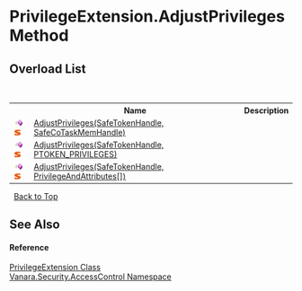 # PrivilegeExtension.AdjustPrivileges Method 
 


## Overload List
&nbsp;<table><tr><th></th><th>Name</th><th>Description</th></tr><tr><td>![Public method](media/pubmethod.gif "Public method")![Static member](media/static.gif "Static member")</td><td><a href="6998503a-4e6b-d6ff-65a5-5c3c5e020fa9">AdjustPrivileges(SafeTokenHandle, SafeCoTaskMemHandle)</a></td><td /></tr><tr><td>![Public method](media/pubmethod.gif "Public method")![Static member](media/static.gif "Static member")</td><td><a href="cbcf4282-5a59-3f6e-9ed0-7eb3cf3b867c">AdjustPrivileges(SafeTokenHandle, PTOKEN_PRIVILEGES)</a></td><td /></tr><tr><td>![Public method](media/pubmethod.gif "Public method")![Static member](media/static.gif "Static member")</td><td><a href="94f23722-9e76-b664-30d0-452fea930568">AdjustPrivileges(SafeTokenHandle, PrivilegeAndAttributes[])</a></td><td /></tr></table>&nbsp;
<a href="#privilegeextension.adjustprivileges-method">Back to Top</a>

## See Also


#### Reference
<a href="9f97b6a3-d9b0-31cf-cc59-36d33d4a6643">PrivilegeExtension Class</a><br /><a href="62a937f8-234b-6e15-2f22-272a8ae206a7">Vanara.Security.AccessControl Namespace</a><br />
